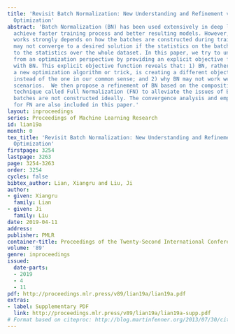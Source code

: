 ```yaml
---
title: 'Revisit Batch Normalization: New Understanding and Refinement via Composition
  Optimization'
abstract: 'Batch Normalization (BN) has been used extensively in deep learning to
  achieve faster training process and better resulting models. However, whether BN
  works strongly depends on how the batches are constructed during training, and it
  may not converge to a desired solution if the statistics on the batch are not close
  to the statistics over the whole dataset. In this paper, we try to understand BN
  from an optimization perspective by providing an explicit objective function associated
  with BN. This explicit objective function reveals that: 1) BN, rather than being
  a new optimization algorithm or trick, is creating a different objective function
  instead of the one in our common sense; and 2) why BN may not work well in some
  scenarios.  We then propose a refinement of BN based on the compositional optimization
  technique called Full Normalization (FN) to alleviate the issues of BN when the
  batches are not constructed ideally. The convergence analysis and empirical study
  for FN are also included in this paper.'
layout: inproceedings
series: Proceedings of Machine Learning Research
id: lian19a
month: 0
tex_title: 'Revisit Batch Normalization: New Understanding and Refinement via Composition
  Optimization'
firstpage: 3254
lastpage: 3263
page: 3254-3263
order: 3254
cycles: false
bibtex_author: Lian, Xiangru and Liu, Ji
author:
- given: Xiangru
  family: Lian
- given: Ji
  family: Liu
date: 2019-04-11
address: 
publisher: PMLR
container-title: Proceedings of the Twenty-Second International Conference on Artificial Intelligence and Statistics
volume: '89'
genre: inproceedings
issued:
  date-parts:
  - 2019
  - 4
  - 11
pdf: http://proceedings.mlr.press/v89/lian19a/lian19a.pdf
extras:
- label: Supplementary PDF
  link: http://proceedings.mlr.press/v89/lian19a/lian19a-supp.pdf
# Format based on citeproc: http://blog.martinfenner.org/2013/07/30/citeproc-yaml-for-bibliographies/
---
```

